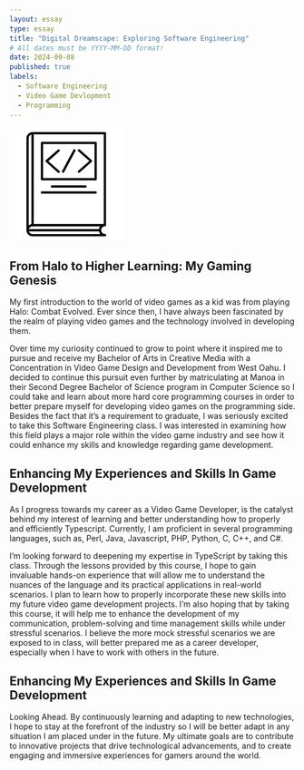 ```yaml
---
layout: essay
type: essay
title: "Digital Dreamscape: Exploring Software Engineering"
# All dates must be YYYY-MM-DD format!
date: 2024-09-08
published: true
labels:
  - Software Engineering
  - Video Game Devlopment
  - Programming
---
```


<img width="200px" class="rounded float-start pe-4" src="../img/difficulty/Coding_Book.jpg">

## From Halo to Higher Learning: My Gaming Genesis

My first introduction to the world of video games as a kid was from playing Halo: Combat Evolved. Ever since then, I have always been fascinated by the realm of playing video games and the technology involved in developing them.  

Over time my curiosity continued to grow to point where it inspired me to pursue and receive my Bachelor of Arts in Creative Media with a Concentration in Video Game Design and Development from West Oahu. I decided to continue this pursuit even further by matriculating at Manoa in their Second Degree Bachelor of Science program in Computer Science so I could take and learn about more hard core programming courses in order to better prepare myself for developing video games on the programming side. Besides the fact that it’s a requirement to graduate, I was seriously excited to take this Software Engineering class. I was interested in examining how this field plays a major role within the video game industry and see how it could enhance my skills and knowledge regarding game development.  



## Enhancing My Experiences and Skills In Game Development 

As I progress towards my career as a Video Game Developer, is the catalyst behind my interest of learning and better understanding how to properly and efficiently Typescript. Currently, I am proficient in several programming languages, such as, Perl, Java, Javascript, PHP, Python, C, C++, and C#.

I’m looking forward to deepening my expertise in TypeScript by taking this class. Through the lessons provided by this course, I hope to gain invaluable hands-on experience that will allow me to understand the nuances of the language and its practical applications in real-world scenarios. I plan to learn how to properly incorporate these new skills into my future video game development projects. I’m also hoping that by taking this course, it will help me to enhance the development of my communication, problem-solving and time management skills while under stressful scenarios. I believe the more mock stressful scenarios we are exposed to in class, will better prepared me as a career developer, especially when I have to work with others in the future. 



## Enhancing My Experiences and Skills In Game Development

Looking Ahead. By continuously learning and adapting to new technologies, I hope to stay at the forefront of the industry so I will be better adapt in any situation I am placed under in the future. My ultimate goals are to contribute to innovative projects that drive technological advancements, and to create engaging and immersive experiences for gamers around the world.
